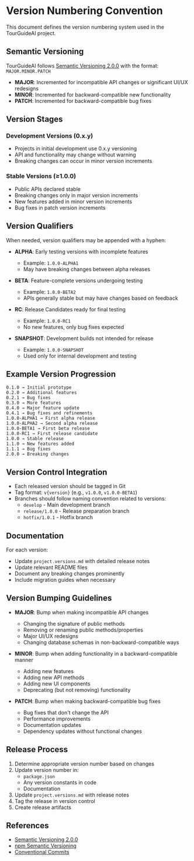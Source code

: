 # Version Numbering Convention

This document defines the version numbering system used in the TourGuideAI project.

## Semantic Versioning

TourGuideAI follows [Semantic Versioning 2.0.0](https://semver.org/) with the format: `MAJOR.MINOR.PATCH`

- **MAJOR**: Incremented for incompatible API changes or significant UI/UX redesigns
- **MINOR**: Incremented for backward-compatible new functionality
- **PATCH**: Incremented for backward-compatible bug fixes

## Version Stages

### Development Versions (0.x.y)
- Projects in initial development use 0.x.y versioning
- API and functionality may change without warning
- Breaking changes can occur in minor version increments

### Stable Versions (≥1.0.0)
- Public APIs declared stable
- Breaking changes only in major version increments
- New features added in minor version increments
- Bug fixes in patch version increments

## Version Qualifiers

When needed, version qualifiers may be appended with a hyphen:

- **ALPHA**: Early testing versions with incomplete features
  - Example: `1.0.0-ALPHA1`
  - May have breaking changes between alpha releases

- **BETA**: Feature-complete versions undergoing testing
  - Example: `1.0.0-BETA2`
  - APIs generally stable but may have changes based on feedback

- **RC**: Release Candidates ready for final testing
  - Example: `1.0.0-RC1`
  - No new features, only bug fixes expected

- **SNAPSHOT**: Development builds not intended for release
  - Example: `1.0.0-SNAPSHOT`
  - Used only for internal development and testing

## Example Version Progression

```
0.1.0 → Initial prototype
0.2.0 → Additional features
0.2.1 → Bug fixes
0.3.0 → More features
0.4.0 → Major feature update
0.4.1 → Bug fixes and refinements
1.0.0-ALPHA1 → First alpha release
1.0.0-ALPHA2 → Second alpha release
1.0.0-BETA1 → First beta release
1.0.0-RC1 → First release candidate
1.0.0 → Stable release
1.1.0 → New features added
1.1.1 → Bug fixes
2.0.0 → Breaking changes
```

## Version Control Integration

- Each released version should be tagged in Git
- Tag format: `v{version}` (e.g., `v1.0.0`, `v1.0.0-BETA1`)
- Branches should follow naming convention related to versions:
  - `develop` - Main development branch
  - `release/1.0.0` - Release preparation branch
  - `hotfix/1.0.1` - Hotfix branch

## Documentation

For each version:
- Update `project.versions.md` with detailed release notes
- Update relevant README files
- Document any breaking changes prominently
- Include migration guides when necessary

## Version Bumping Guidelines

- **MAJOR**: Bump when making incompatible API changes
  - Changing the signature of public methods
  - Removing or renaming public methods/properties
  - Major UI/UX redesigns
  - Changing database schemas in non-backward-compatible ways

- **MINOR**: Bump when adding functionality in a backward-compatible manner
  - Adding new features
  - Adding new API methods
  - Adding new UI components
  - Deprecating (but not removing) functionality

- **PATCH**: Bump when making backward-compatible bug fixes
  - Bug fixes that don't change the API
  - Performance improvements
  - Documentation updates
  - Dependency updates without functional changes

## Release Process

1. Determine appropriate version number based on changes
2. Update version number in:
   - `package.json`
   - Any version constants in code
   - Documentation
3. Update `project.versions.md` with release notes
4. Tag the release in version control
5. Create release artifacts

## References

- [Semantic Versioning 2.0.0](https://semver.org/)
- [npm Semantic Versioning](https://docs.npmjs.com/about-semantic-versioning)
- [Conventional Commits](https://www.conventionalcommits.org/) 